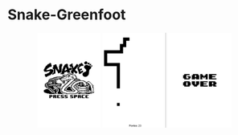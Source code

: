# Snake-Greenfoot
<p align="center">
  <img src="images/menu.png"/ width="25%">
  <img src="images/preview.png" width="25%"/>
  <img src="images/gameover.png" width="25%"/>
</p>
